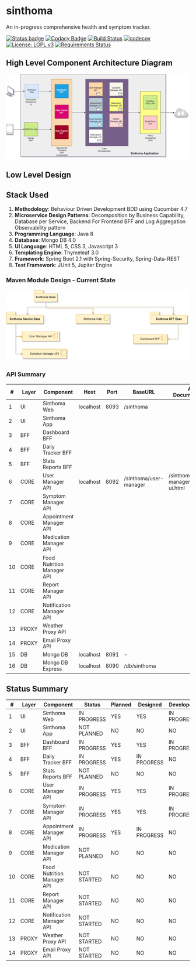 # sinthoma
An in-progress comprehensive health and symptom tracker.

[![Status badge](https://img.shields.io/badge/status-in%20progress-yellow)](https://github.com/shishir-insane/sinthoma#status-summary)
[![Codacy Badge](https://api.codacy.com/project/badge/Grade/f1cf31c9a98e4e07a1483ce861537d05)](https://app.codacy.com/app/shishir.insane/sinthoma?utm_source=github.com&utm_medium=referral&utm_content=shishir-insane/sinthoma&utm_campaign=Badge_Grade_Settings)
[![Build Status](https://travis-ci.com/shishir-insane/sinthoma.svg?branch=master)](https://travis-ci.com/shishir-insane/sinthoma)
[![codecov](https://codecov.io/gh/shishir-insane/sinthoma/branch/master/graph/badge.svg)](https://codecov.io/gh/shishir-insane/sinthoma)
[![License: LGPL v3](https://img.shields.io/badge/License-LGPL%20v3-blue.svg)](https://www.gnu.org/licenses/lgpl-3.0)
[![Requirements Status](https://requires.io/github/shishir-insane/sinthoma/requirements.svg?branch=master)](https://requires.io/github/shishir-insane/sinthoma/requirements/?branch=master)

## High Level Component Architecture Diagram

![Sinthoma Components](docs/assets/images/Sinthoma-UML.png)


## Low Level Design

## Stack Used

1. **Methodology**: Behaviour Driven Development BDD using Cucumber 4.7
2. **Microservice Design Patterns**: Decomposition by Business Capability, Database per Service, Backend For Frontend BFF and Log Aggregation Observability pattern
2. **Programming Language**: Java 8
3. **Database**: Mongo DB 4.0
4. **UI Language**: HTML 5, CSS 3, Javascript 3
5. **Templating Engine**: Thymeleaf 3.0
6. **Framework**: Spring Boot 2.1 with Spring-Security, Spring-Data-REST 
7. **Test Framework**: JUnit 5, Jupiter Engine 

### Maven Module Design - Current State

![Sinthoma Maven Modules](docs/assets/images/Sinthoma-Maven-Modules.png)


### API Summary

| #  | Layer | Component                  | Host      | Port | BaseURL                | API Documentation                      |
|----|-------|----------------------------|-----------|------|------------------------|----------------------------------------|
| 1  | UI    | Sinthoma Web               | localhost | 8093 | /sinthoma              |                                        |
| 2  | UI    | Sinthoma App               |           |      |                        |                                        |
| 3  | BFF   | Dashboard BFF              |           |      |                        |                                        |
| 4  | BFF   | Daily Tracker BFF          |           |      |                        |                                        |
| 5  | BFF   | Stats Reports BFF          |           |      |                        |                                        |
| 6  | CORE  | User Manager API           | localhost | 8092 | /sinthoma/user-manager | /sinthoma/user-manager/swagger-ui.html |
| 7  | CORE  | Symptom Manager API        |           |      |                        |                                        |
| 8  | CORE  | Appointment Manager API    |           |      |                        |                                        |
| 9  | CORE  | Medication Manager API     |           |      |                        |                                        |
| 10 | CORE  | Food Nutrition Manager API |           |      |                        |                                        |
| 11 | CORE  | Report Manager API         |           |      |                        |                                        |
| 12 | CORE  | Notification Manager API   |           |      |                        |                                        |
| 13 | PROXY | Weather Proxy API          |           |      |                        |                                        |
| 14 | PROXY | Email Proxy API            |           |      |                        |                                        |
| 15 | DB    | Mongo DB                   | localhost | 8091 | -                      |                                        |
| 16 | DB    | Mongo DB Express           | localhost | 8090 | /db/sinthoma           |                                        |

## Status Summary

| #  | Layer | Component                  | Status      | Planned | Designed    | Developed   | Tested | Released |
|----|-------|----------------------------|-------------|---------|-------------|-------------|--------|----------|
| 1  | UI    | Sinthoma Web               | IN PROGRESS | YES     | YES         | IN PROGRESS | NO     | NO       |
| 2  | UI    | Sinthoma App               | NOT PLANNED | NO      | NO          | NO          | NO     | NO       |
| 3  | BFF   | Dashboard BFF              | IN PROGRESS | YES     | YES         | IN PROGRESS | NO     | NO       |
| 4  | BFF   | Daily Tracker BFF          | IN PROGRESS | YES     | IN PROGRESS | NO          | NO     | NO       |
| 5  | BFF   | Stats Reports BFF          | NOT PLANNED | NO      | NO          | NO          | NO     | NO       |
| 6  | CORE  | User Manager API           | IN PROGRESS | YES     | YES         | IN PROGRESS | NO     | NO       |
| 7  | CORE  | Symptom Manager API        | IN PROGRESS | YES     | YES         | IN PROGRESS | NO     | NO       |
| 8  | CORE  | Appointment Manager API    | IN PROGRESS | YES     | IN PROGRESS | NO          | NO     | NO       |
| 9  | CORE  | Medication Manager API     | NOT PLANNED | NO      | NO          | NO          | NO     | NO       |
| 10 | CORE  | Food Nutrition Manager API | NOT STARTED | NO      | NO          | NO          | NO     | NO       |
| 11 | CORE  | Report Manager API         | NOT STARTED | NO      | NO          | NO          | NO     | NO       |
| 12 | CORE  | Notification Manager API   | NOT STARTED | NO      | NO          | NO          | NO     | NO       |
| 13 | PROXY | Weather Proxy API          | NOT STARTED | NO      | NO          | NO          | NO     | NO       |
| 14 | PROXY | Email Proxy API            | NOT STARTED | NO      | NO          | NO          | NO     | NO       |

